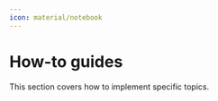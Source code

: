 ```yaml
---
icon: material/notebook
---
```


# How-to guides

This section covers how to implement specific topics.